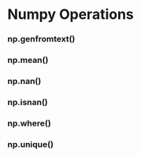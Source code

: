 # Numpy Operations

### np.genfromtext()
### np.mean()
### np.nan()
### np.isnan()
### np.where()
### np.unique()
